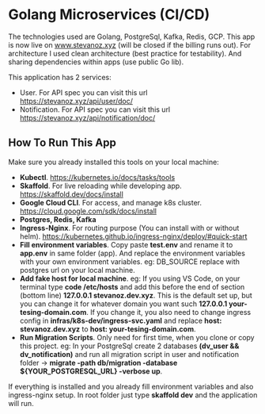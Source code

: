 # Golang Microservices (CI/CD)
The technologies used are Golang, PostgreSql, Kafka, Redis, GCP. This app is now live on www.stevanoz.xyz (will be closed if the billing runs out).
For architecture I used clean architecture (best practice for testability). And sharing dependencies within apps (use public Go lib).

This application has 2 services:
* User. For API spec you can visit this url https://stevanoz.xyz/api/user/doc/
* Notification. For API spec you can visit this url https://stevanoz.xyz/api/notification/doc/


## How To Run This App
Make sure you already installed this tools on your local machine:
* **Kubectl**. https://kubernetes.io/docs/tasks/tools
* **Skaffold**. For live reloading while developing app. https://skaffold.dev/docs/install
* **Google Cloud CLI**. For access, and manage k8s cluster. https://cloud.google.com/sdk/docs/install
* **Postgres, Redis, Kafka**
* **Ingress-Nginx**. For routing purpose (You can install with or without helm). https://kubernetes.github.io/ingress-nginx/deploy/#quick-start
* **Fill environment variables**. Copy paste **test.env** and rename it to **app.env** in same folder (app). And replace the environment variables with your own environment variables. eg: DB_SOURCE replace with postgres url on your local machine.
* **Add fake host for local machine**. eg: If you using VS Code, on your terminal type **code /etc/hosts** and add this before the end of section (bottom line) **127.0.0.1 stevanoz.dev.xyz**. This is the default set up, but you can change it for whatever domain you want such **127.0.0.1 your-tesing-domain.com**. If you change it, you also need to change ingress config in **infras/k8s-dev/ingress-svc.yaml** and replace **host: stevanoz.dev.xyz** to **host: your-tesing-domain.com**.
* **Run Migration Scripts**. Only need for first time, when you clone or copy this project. eg: In your PostgreSql create 2 databases **(dv_user && dv_notification)** and run all migration script in user and notification folder -> **migrate -path db/migration -database ${YOUR_POSTGRESQL_URL} -verbose up**.

If everything is installed and you already fill environment variables and also ingress-nginx setup. In root folder just type **skaffold dev** and the application will run.


